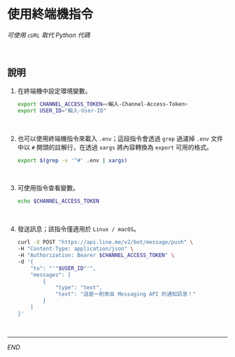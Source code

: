 # 使用終端機指令

_可使用 `cURL` 取代 Python 代碼_

<br>

## 說明

1. 在終端機中設定環境變數。

    ```bash
    export CHANNEL_ACCESS_TOKEN=<輸入-Channel-Access-Token>
    export USER_ID="輸入-User-ID"
    ```

<br>

2. 也可以使用終端機指令來載入 `.env`；這段指令會透過 `grep` 過濾掉 `.env` 文件中以 `#` 開頭的註解行，在透過 `xargs` 將內容轉換為 `export` 可用的格式。

    ```bash
    export $(grep -v '^#' .env | xargs)
    ```

<br>

3. 可使用指令查看變數。

    ```bash
    echo $CHANNEL_ACCESS_TOKEN
    ```

<br>

4. 發送訊息；該指令僅適用於 `Linux / macOS`。

    ```bash
    curl -X POST "https://api.line.me/v2/bot/message/push" \
    -H "Content-Type: application/json" \
    -H "Authorization: Bearer $CHANNEL_ACCESS_TOKEN" \
    -d '{
        "to": "'"$USER_ID"'",
        "messages": [
            {
                "type": "text",
                "text": "這是一則來自 Messaging API 的通知訊息！"
            }
        ]
    }'
    ```

<br>

___

_END_